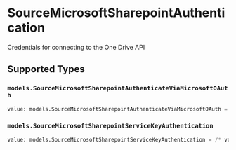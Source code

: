 # SourceMicrosoftSharepointAuthentication

Credentials for connecting to the One Drive API


## Supported Types

### `models.SourceMicrosoftSharepointAuthenticateViaMicrosoftOAuth`

```python
value: models.SourceMicrosoftSharepointAuthenticateViaMicrosoftOAuth = /* values here */
```

### `models.SourceMicrosoftSharepointServiceKeyAuthentication`

```python
value: models.SourceMicrosoftSharepointServiceKeyAuthentication = /* values here */
```

